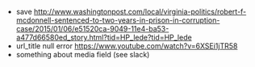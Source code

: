 - save http://www.washingtonpost.com/local/virginia-politics/robert-f-mcdonnell-sentenced-to-two-years-in-prison-in-corruption-case/2015/01/06/e51520ca-9049-11e4-ba53-a477d66580ed_story.html?tid=HP_lede?tid=HP_lede
- url_title null error https://www.youtube.com/watch?v=6XSEi1jTR58
- something about media field (see slack)